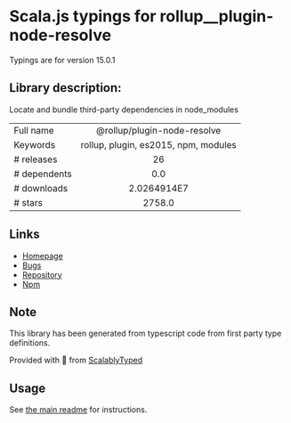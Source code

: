 
# Scala.js typings for rollup__plugin-node-resolve

Typings are for version 15.0.1

## Library description:
Locate and bundle third-party dependencies in node_modules

|                    |                 |
| ------------------ | :-------------: |
| Full name          | @rollup/plugin-node-resolve |
| Keywords           | rollup, plugin, es2015, npm, modules |
| # releases         | 26 |
| # dependents       | 0.0 |
| # downloads        | 2.0264914E7 |
| # stars            | 2758.0 |

## Links
- [Homepage](https://github.com/rollup/plugins/tree/master/packages/node-resolve/#readme)
- [Bugs](https://github.com/rollup/plugins/issues)
- [Repository](https://github.com/rollup/plugins)
- [Npm](https://www.npmjs.com/package/%40rollup%2Fplugin-node-resolve)
    


## Note
This library has been generated from typescript code from first party type definitions.

Provided with :purple_heart: from [ScalablyTyped](https://github.com/oyvindberg/ScalablyTyped)

## Usage
See [the main readme](../../readme.md) for instructions.


